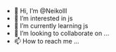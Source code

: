 - 👋 Hi, I’m @Neikolll
- 👀 I’m interested in js
- 🌱 I’m currently learning js
- 💞️ I’m looking to collaborate on ...
- 📫 How to reach me ...

<!---
Neikolll/Neikolll is a ✨ special ✨ repository because its `README.md` (this file) appears on your GitHub profile.
You can click the Preview link to take a look at your changes.
--->
